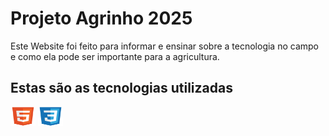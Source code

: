 # Projeto Agrinho 2025
Este Website foi feito para informar e ensinar sobre a tecnologia no campo e como ela pode ser importante para a agricultura.
## Estas são as tecnologias utilizadas
 <img align="center" alt="Leo-HTML" height="30" width="40" src="https://raw.githubusercontent.com/devicons/devicon/master/icons/html5/html5-original.svg">  <img align="center" alt="Leo-CSS" height="30" width="40" src="https://raw.githubusercontent.com/devicons/devicon/master/icons/css3/css3-original.svg">
